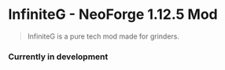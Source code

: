 
# InfiniteG - NeoForge 1.12.5 Mod

> InfiniteG is a pure tech mod made for grinders.

### Currently in development
